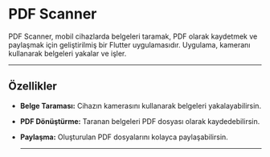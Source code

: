 # PDF Scanner

PDF Scanner, mobil cihazlarda belgeleri taramak, PDF olarak kaydetmek ve paylaşmak için geliştirilmiş bir Flutter uygulamasıdır. Uygulama, kameranı kullanarak belgeleri yakalar ve işler.

---

## Özellikler

- **Belge Taraması:** Cihazın kamerasını kullanarak belgeleri yakalayabilirsin.
- **PDF Dönüştürme:** Taranan belgeleri PDF dosyası olarak kaydedebilirsin.
- **Paylaşma:** Oluşturulan PDF dosyalarını kolayca paylaşabilirsin.

  ---
  
